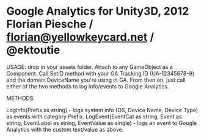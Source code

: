# Google Analytics for Unity3D, 2012 Florian Piesche / florian@yellowkeycard.net / @ektoutie

USAGE: drop in your assets folder. Attach to any GameObject as a Component.
   Call SetID method with your GA Tracking ID (UA-12345678-9) and the domain DeviceName
   you're using in GA. From then on, just call either of the two methods to log info/events
   to Google Analytics.


METHODS:

  LogInfo(Prefix as string)
      - logs system info (OS, Device Name, Device Type) as events with category Prefix.
  LogEvent(EventCat as string, Event as string, EventLabel as string, EventValue as single)
      - logs an event to Google Analytics with the custom text/value as above.

